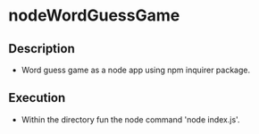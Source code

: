 # nodeWordGuessGame

## Description
* Word guess game as a node app using npm inquirer package.

## Execution
* Within the directory fun the node command 'node index.js'.
